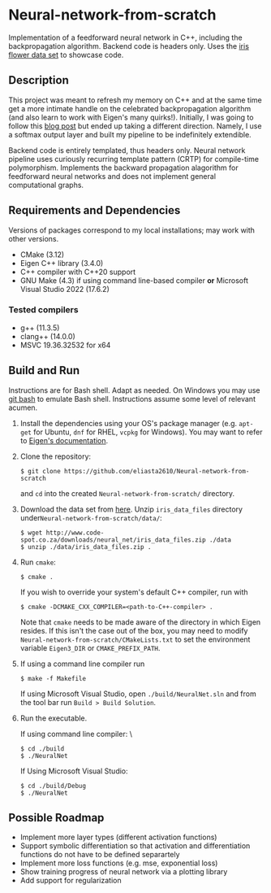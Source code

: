 # Neural-network-from-scratch

Implementation of a feedforward neural network in C++, including the backpropagation algorithm. Backend code is headers only. Uses the [iris flower data set](https://en.wikipedia.org/wiki/Iris_flower_data_set) to showcase code.

## Description

This project was meant to refresh my memory on C++ and at the same time get a more intimate handle on the celebrated backpropagation algorithm (and also learn to work with Eigen's many quirks!). Initially, I was going to follow this [blog post](http://www.code-spot.co.za/2009/10/08/15-steps-to-implemented-a-neural-net/) but ended up taking a different direction. Namely, I use a softmax output layer and built my pipeline to be indefinitely extendible. 

Backend code is entirely templated, thus headers only. Neural network pipeline uses curiously recurring template pattern (CRTP) for compile-time polymorphism. Implements the backward propagation alagorithm for feedforward neural networks and does not implement general computational graphs. 

## Requirements and Dependencies

Versions of packages correspond to my local installations; may work with other versions.

- CMake (3.12)
- Eigen C++ library (3.4.0)
- C++ compiler with C++20 support
- GNU Make (4.3) if using command line-based compiler **or** Microsoft Visual Studio 2022 (17.6.2)

### Tested compilers

- g++ (11.3.5)
- clang++ (14.0.0)
- MSVC 19.36.32532 for x64 

## Build and Run

Instructions are for Bash shell. Adapt as needed. On Windows you may use [git bash](https://git-scm.com/downloads) to emulate Bash shell. Instructions assume some level of relevant acumen.

1. Install the dependencies using your OS's package manager (e.g. `apt-get` for Ubuntu, `dnf` for RHEL, `vcpkg` for Windows). You may want to refer to [Eigen's documentation](https://eigen.tuxfamily.org/dox/GettingStarted.html).

2. Clone the repository:

   `$ git clone https://github.com/eliasta2610/Neural-network-from-scratch`

   and `cd` into the created `Neural-network-from-scratch/` directory.

3. Download the data set from [here](http://www.code-spot.co.za/downloads/neural_net/iris_data_files.zip). Unzip `iris_data_files` directory under`Neural-network-from-scratch/data/`:

   `$ wget http://www.code-spot.co.za/downloads/neural_net/iris_data_files.zip ./data`\
   `$ unzip ./data/iris_data_files.zip .`

4. Run `cmake`:

   `$ cmake .`

   If you wish to override your system's default C++ compiler, run with

   `$ cmake -DCMAKE_CXX_COMPILER=<path-to-C++-compiler> .` 

   Note that `cmake` needs to be made aware of the directory in which Eigen resides. If this isn't the case out of the box, you may need to modify `Neural-network-from-scratch/CMakeLists.txt` to set the environment variable `Eigen3_DIR` or `CMAKE_PREFIX_PATH`.


5. If using a command line compiler run

   `$ make -f Makefile`

   If using Microsoft Visual Studio, open `./build/NeuralNet.sln` and from the tool bar run `Build > Build Solution`.

5. Run the executable.
   
   If using command line compiler: \

   `$ cd ./build`\
   `$ ./NeuralNet`

   If Using Microsoft Visual Studio:

   `$ cd ./build/Debug`\
   `$ ./NeuralNet`

## Possible Roadmap

- Implement more layer types (different activation functions)
- Support symbolic differentiation so that activation and differentiation functions do not have to be defined separartely
- Implement more loss functions (e.g. mse, exponential loss)
- Show training progress of neural network via a plotting library
- Add support for regularization
